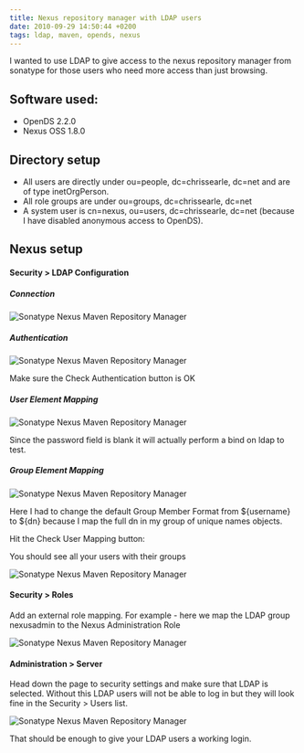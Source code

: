 ```yaml
---
title: Nexus repository manager with LDAP users
date: 2010-09-29 14:50:44 +0200
tags: ldap, maven, opends, nexus
---
```


I wanted to use LDAP to give access to the nexus repository manager from sonatype for those users who need more access than just browsing.

## Software used:

* OpenDS 2.2.0
* Nexus OSS 1.8.0

## Directory setup

* All users are directly under ou=people, dc=chrissearle, dc=net and are of type inetOrgPerson.
* All role groups are under ou=groups, dc=chrissearle, dc=net
* A system user is cn=nexus, ou=users, dc=chrissearle, dc=net (because I have disabled anonymous access to OpenDS).

## Nexus setup

#### Security > LDAP Configuration

##### Connection

![Sonatype Nexus Maven Repository Manager](/images/nexus-ss1.png)

##### Authentication

![Sonatype Nexus Maven Repository Manager](/images/nexus-ss2.png)

Make sure the Check Authentication button is OK

##### User Element Mapping

![Sonatype Nexus Maven Repository Manager](/images/nexus-ss3.png)

Since the password field is blank it will actually perform a bind on ldap to test.

##### Group Element Mapping

![Sonatype Nexus Maven Repository Manager](/images/nexus-ss4.png)

Here I had to change the default Group Member Format from ${username} to ${dn} because I map the full dn in my group of unique names objects.

Hit the Check User Mapping button:

You should see all your users with their groups

![Sonatype Nexus Maven Repository Manager](/images/nexus-ss5.png)

#### Security > Roles

Add an external role mapping. For example - here we map the LDAP group nexusadmin to the Nexus Administration Role

![Sonatype Nexus Maven Repository Manager](/images/nexus-ss6.png)

#### Administration > Server

Head down the page to security settings and make sure that LDAP is selected. Without this LDAP users will not be able to log in but they will look fine in the Security > Users list.

![Sonatype Nexus Maven Repository Manager](/images/nexus-ss7.png)


That should be enough to give your LDAP users a working login.
